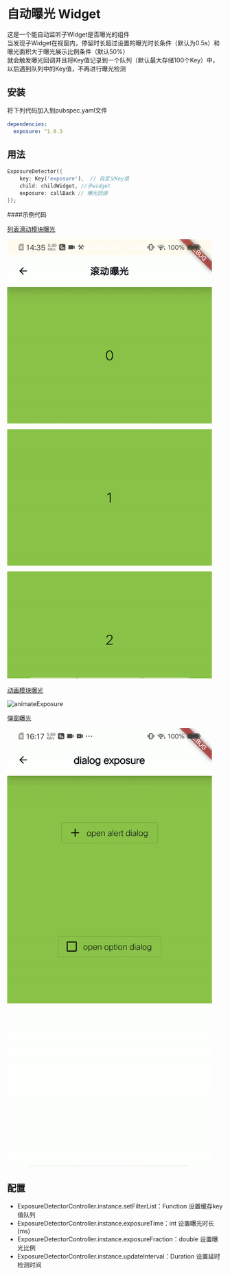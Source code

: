 自动曝光 Widget
====
这是一个能自动监听子Widget是否曝光的组件<br/>
当发现子Widget在视窗内，停留时长超过设置的曝光时长条件（默认为0.5s）和曝光面积大于曝光展示比例条件（默认50%）<br/>
就会触发曝光回调并且将Key值记录到一个队列（默认最大存储100个Key）中，以后遇到队列中的Key值，不再进行曝光检测

安装
----

将下列代码加入到pubspec.yaml文件
```yaml
dependencies:
  exposure: ^1.0.3
```

用法
----
```dart
ExposureDetector({
    key: Key('exposure'),  // 自定义Key值
    child: childWidget, //子widget
    exposure: callBack // 曝光回调
});
```

####示例代码

[列表滑动模块曝光](./example/exposureScrollExample.dart)

![scrollExposure](./assets/scroll_exposure.gif)

[动画模块曝光](./example/exposureAnimateExample.dart)

![animateExposure](./assets/animate_exposure.gif)

[弹窗曝光](./example/exposureDialogExample.dart)

![dialogExposure](./assets/dialog_exposure.gif)

配置
---

* ExposureDetectorController.instance.setFilterList：Function 设置缓存key值队列<br/>
* ExposureDetectorController.instance.exposureTime：int 设置曝光时长 (ms)<br/>
* ExposureDetectorController.instance.exposureFraction：double 设置曝光比例<br/>
* ExposureDetectorController.instance.updateInterval：Duration 设置延时检测时间